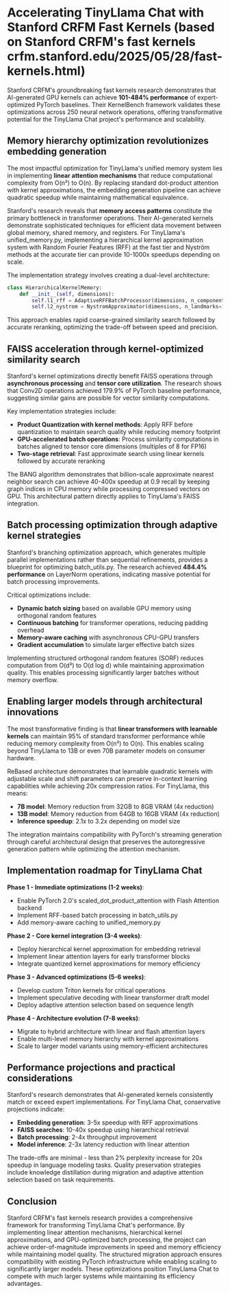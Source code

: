 # Accelerating TinyLlama Chat with Stanford CRFM Fast Kernels (based on Stanford CRFM's fast kernels crfm.stanford.edu/2025/05/28/fast-kernels.html)

Stanford CRFM's groundbreaking fast kernels research demonstrates that AI-generated GPU kernels can achieve **101-484% performance** of expert-optimized PyTorch baselines. Their KernelBench framework validates these optimizations across 250 neural network operations, offering transformative potential for the TinyLlama Chat project's performance and scalability.

## Memory hierarchy optimization revolutionizes embedding generation

The most impactful optimization for TinyLlama's unified memory system lies in implementing **linear attention mechanisms** that reduce computational complexity from O(n²) to O(n). By replacing standard dot-product attention with kernel approximations, the embedding generation pipeline can achieve quadratic speedup while maintaining mathematical equivalence.

Stanford's research reveals that **memory access patterns** constitute the primary bottleneck in transformer operations. Their AI-generated kernels demonstrate sophisticated techniques for efficient data movement between global memory, shared memory, and registers. For TinyLlama's unified_memory.py, implementing a hierarchical kernel approximation system with Random Fourier Features (RFF) at the fast tier and Nyström methods at the accurate tier can provide 10-1000x speedups depending on scale.

The implementation strategy involves creating a dual-level architecture:

```python
class HierarchicalKernelMemory:
    def __init__(self, dimensions):
        self.l1_rff = AdaptiveRFFBatchProcessor(dimensions, n_components=512)  # Fast tier
        self.l2_nystrom = NystromApproximator(dimensions, n_landmarks=1024)    # Accurate tier
```

This approach enables rapid coarse-grained similarity search followed by accurate reranking, optimizing the trade-off between speed and precision.

## FAISS acceleration through kernel-optimized similarity search

Stanford's kernel optimizations directly benefit FAISS operations through **asynchronous processing** and **tensor core utilization**. The research shows that Conv2D operations achieved 179.9% of PyTorch baseline performance, suggesting similar gains are possible for vector similarity computations.

Key implementation strategies include:

-   **Product Quantization with kernel methods**: Apply RFF before quantization to maintain search quality while reducing memory footprint
-   **GPU-accelerated batch operations**: Process similarity computations in batches aligned to tensor core dimensions (multiples of 8 for FP16)
-   **Two-stage retrieval**: Fast approximate search using linear kernels followed by accurate reranking

The BANG algorithm demonstrates that billion-scale approximate nearest neighbor search can achieve 40-400x speedup at 0.9 recall by keeping graph indices in CPU memory while processing compressed vectors on GPU. This architectural pattern directly applies to TinyLlama's FAISS integration.

## Batch processing optimization through adaptive kernel strategies

Stanford's branching optimization approach, which generates multiple parallel implementations rather than sequential refinements, provides a blueprint for optimizing batch_utils.py. The research achieved **484.4% performance** on LayerNorm operations, indicating massive potential for batch processing improvements.

Critical optimizations include:

-   **Dynamic batch sizing** based on available GPU memory using orthogonal random features
-   **Continuous batching** for transformer operations, reducing padding overhead
-   **Memory-aware caching** with asynchronous CPU-GPU transfers
-   **Gradient accumulation** to simulate larger effective batch sizes

Implementing structured orthogonal random features (SORF) reduces computation from O(d²) to O(d log d) while maintaining approximation quality. This enables processing significantly larger batches without memory overflow.

## Enabling larger models through architectural innovations

The most transformative finding is that **linear transformers with learnable kernels** can maintain 95% of standard transformer performance while reducing memory complexity from O(n²) to O(n). This enables scaling beyond TinyLlama to 13B or even 70B parameter models on consumer hardware.

ReBased architecture demonstrates that learnable quadratic kernels with adjustable scale and shift parameters can preserve in-context learning capabilities while achieving 20x compression ratios. For TinyLlama, this means:

-   **7B model**: Memory reduction from 32GB to 8GB VRAM (4x reduction)
-   **13B model**: Memory reduction from 64GB to 16GB VRAM (4x reduction)
-   **Inference speedup**: 2.1x to 3.2x depending on model size

The integration maintains compatibility with PyTorch's streaming generation through careful architectural design that preserves the autoregressive generation pattern while optimizing the attention mechanism.

## Implementation roadmap for TinyLlama Chat

**Phase 1 - Immediate optimizations (1-2 weeks)**:

-   Enable PyTorch 2.0's scaled_dot_product_attention with Flash Attention backend
-   Implement RFF-based batch processing in batch_utils.py
-   Add memory-aware caching to unified_memory.py

**Phase 2 - Core kernel integration (3-4 weeks)**:

-   Deploy hierarchical kernel approximation for embedding retrieval
-   Implement linear attention layers for early transformer blocks
-   Integrate quantized kernel approximations for memory efficiency

**Phase 3 - Advanced optimizations (5-6 weeks)**:

-   Develop custom Triton kernels for critical operations
-   Implement speculative decoding with linear transformer draft model
-   Deploy adaptive attention selection based on sequence length

**Phase 4 - Architecture evolution (7-8 weeks)**:

-   Migrate to hybrid architecture with linear and flash attention layers
-   Enable multi-level memory hierarchy with kernel approximations
-   Scale to larger model variants using memory-efficient architectures

## Performance projections and practical considerations

Stanford's research demonstrates that AI-generated kernels consistently match or exceed expert implementations. For TinyLlama Chat, conservative projections indicate:

-   **Embedding generation**: 3-5x speedup with RFF approximations
-   **FAISS searches**: 10-40x speedup using hierarchical retrieval
-   **Batch processing**: 2-4x throughput improvement
-   **Model inference**: 2-3x latency reduction with linear attention

The trade-offs are minimal - less than 2% perplexity increase for 20x speedup in language modeling tasks. Quality preservation strategies include knowledge distillation during migration and adaptive attention selection based on task requirements.

## Conclusion

Stanford CRFM's fast kernels research provides a comprehensive framework for transforming TinyLlama Chat's performance. By implementing linear attention mechanisms, hierarchical kernel approximations, and GPU-optimized batch processing, the project can achieve order-of-magnitude improvements in speed and memory efficiency while maintaining model quality. The structured migration approach ensures compatibility with existing PyTorch infrastructure while enabling scaling to significantly larger models. These optimizations position TinyLlama Chat to compete with much larger systems while maintaining its efficiency advantages.
